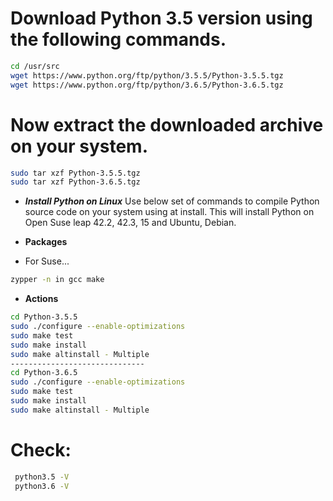 # Download Python 3.5 version using the following commands.
```bash
cd /usr/src
wget https://www.python.org/ftp/python/3.5.5/Python-3.5.5.tgz
wget https://www.python.org/ftp/python/3.6.5/Python-3.6.5.tgz
```
# Now extract the downloaded archive on your system.
```bash
sudo tar xzf Python-3.5.5.tgz
sudo tar xzf Python-3.6.5.tgz
```
- ***Install Python on Linux***
Use below set of commands to compile Python source code on your system using at install. This will install Python on Open Suse leap 42.2, 42.3, 15 and Ubuntu, Debian.


- **Packages**
- For Suse...
```bash
zypper -n in gcc make
```

- **Actions**
```bash
cd Python-3.5.5
sudo ./configure --enable-optimizations
sudo make test
sudo make install
sudo make altinstall - Multiple
------------------------------
cd Python-3.6.5
sudo ./configure --enable-optimizations
sudo make test
sudo make install
sudo make altinstall - Multiple

```
# Check:

```bash
 python3.5 -V
 python3.6 -V
```

